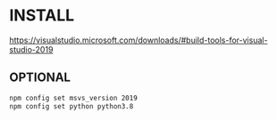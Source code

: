 # INSTALL

<https://visualstudio.microsoft.com/downloads/#build-tools-for-visual-studio-2019>

## OPTIONAL

```sh
npm config set msvs_version 2019
npm config set python python3.8
```
